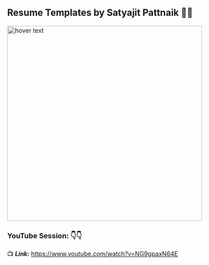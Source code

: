 <h2 align="left">Resume Templates by Satyajit Pattnaik 👏👏</h2> 

<p align="left">
  <img src="https://user-images.githubusercontent.com/34673684/172162970-6178199f-3e73-49c9-9839-db6f003f6aa8.png" width="450" title="hover text">
</p>

### **YouTube Session:** 👇👇

📺 _**Link:**_ https://www.youtube.com/watch?v=NG9gpaxN64E
